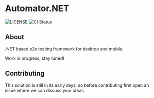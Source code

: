 # Automator.NET

![LICENSE](https://img.shields.io/badge/license-%20Apache--2.0-brightgreen.svg) 
![CI Status](https://github.com/dtopuzov/automator.net/actions/workflows/dotnet.yml/badge.svg)

## About

.NET based e2e testing framework for desktop and mobile.

Work in progress, stay tuned!

## Contributing

This solution is still in its early days, so before contributing first open an issue where we can discuss your ideas.
